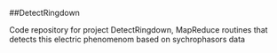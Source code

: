 ##DetectRingdown

Code repository for project DetectRingdown, MapReduce routines that detects this electric phenomenom based on sychrophasors data
